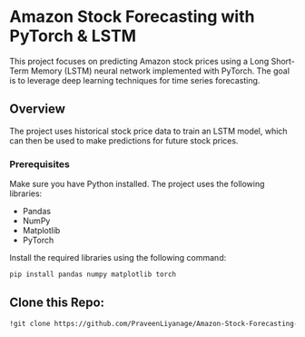 # Amazon Stock Forecasting with PyTorch & LSTM

This project focuses on predicting Amazon stock prices using a Long Short-Term Memory (LSTM) neural network implemented with PyTorch. The goal is to leverage deep learning techniques for time series forecasting.

## Overview

The project uses historical stock price data to train an LSTM model, which can then be used to make predictions for future stock prices.

### Prerequisites

Make sure you have Python installed. The project uses the following libraries:

- Pandas
- NumPy
- Matplotlib
- PyTorch

Install the required libraries using the following command:

```bash
pip install pandas numpy matplotlib torch
```

## Clone this Repo:
```bash
!git clone https://github.com/PraveenLiyanage/Amazon-Stock-Forecasting-Pytorch-LSTM.git
```
